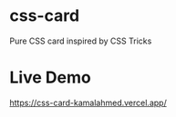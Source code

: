 # css-card
Pure CSS card inspired by CSS Tricks
# Live Demo
https://css-card-kamalahmed.vercel.app/
